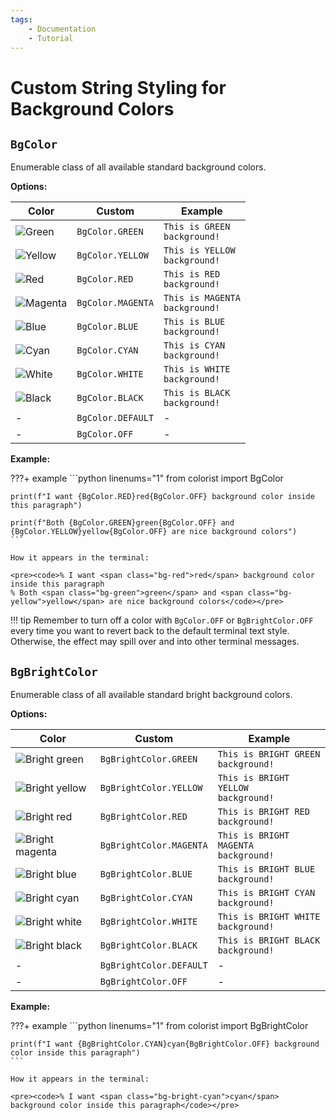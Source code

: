 ```yaml
---
tags:
    - Documentation
    - Tutorial
---
```


# Custom String Styling for Background Colors
## `BgColor`
Enumerable class of all available standard background colors.

**Options:**

| Color | Custom | Example |
| ----- | ------ | ------- |
| ![Green](../../assets/images/colors/green_16x16.png) | `BgColor.GREEN` | <code><span class="bg-green">This is GREEN background!</span></code> |
| ![Yellow](../../assets/images/colors/yellow_16x16.png) | `BgColor.YELLOW` | <code><span class="bg-yellow">This is YELLOW background!</span></code> |
| ![Red](../../assets/images/colors/red_16x16.png) | `BgColor.RED` | <code><span class="bg-red">This is RED background!</span></code> |
| ![Magenta](../../assets/images/colors/magenta_16x16.png) | `BgColor.MAGENTA` | <code><span class="bg-magenta">This is MAGENTA background!</span></code> |
| ![Blue](../../assets/images/colors/blue_16x16.png) | `BgColor.BLUE` | <code><span class="bg-blue">This is BLUE background!</span></code>|
| ![Cyan](../../assets/images/colors/cyan_16x16.png) | `BgColor.CYAN` | <code><span class="bg-cyan">This is CYAN background!</span></code> |
| ![White](../../assets/images/colors/white_16x16.png) | `BgColor.WHITE` | <code><span class="bg-white">This is WHITE background!</span></code> |
| ![Black](../../assets/images/colors/black_16x16.png) | `BgColor.BLACK` | <code><span class="bg-black">This is BLACK background!</span></code> |
| - | `BgColor.DEFAULT` | - |
| - | `BgColor.OFF` | - |

**Example:**

???+ example
    ```python linenums="1"
    from colorist import BgColor

    print(f"I want {BgColor.RED}red{BgColor.OFF} background color inside this paragraph")

    print(f"Both {BgColor.GREEN}green{BgColor.OFF} and {BgColor.YELLOW}yellow{BgColor.OFF} are nice background colors")
    ```

    How it appears in the terminal:

    <pre><code>% I want <span class="bg-red">red</span> background color inside this paragraph
    % Both <span class="bg-green">green</span> and <span class="bg-yellow">yellow</span> are nice background colors</code></pre>

!!! tip
    Remember to turn off a color with `BgColor.OFF` or `BgBrightColor.OFF` every time you want to revert back to the default terminal text style. Otherwise, the effect may spill over and into other terminal messages.

## `BgBrightColor`
Enumerable class of all available standard bright background colors.

**Options:**

| Color | Custom | Example |
| ----- | ------ | ------- |
| ![Bright green](../../assets/images/colors/bright_green_16x16.png) | `BgBrightColor.GREEN` | <code><span class="bg-bright-green">This is BRIGHT GREEN background!</span></code> |
| ![Bright yellow](../../assets/images/colors/bright_yellow_16x16.png) | `BgBrightColor.YELLOW` | <code><span class="bg-bright-yellow">This is BRIGHT YELLOW background!</span></code> |
| ![Bright red](../../assets/images/colors/bright_red_16x16.png) | `BgBrightColor.RED` | <code><span class="bg-bright-red">This is BRIGHT RED background!</span></code> |
| ![Bright magenta](../../assets/images/colors/bright_magenta_16x16.png) | `BgBrightColor.MAGENTA` | <code><span class="bg-bright-magenta">This is BRIGHT MAGENTA background!</span></code> |
| ![Bright blue](../../assets/images/colors/bright_blue_16x16.png) | `BgBrightColor.BLUE` | <code><span class="bg-bright-blue">This is BRIGHT BLUE background!</span></code> |
| ![Bright cyan](../../assets/images/colors/bright_cyan_16x16.png) | `BgBrightColor.CYAN` | <code><span class="bg-bright-cyan">This is BRIGHT CYAN background!</span></code> |
| ![Bright white](../../assets/images/colors/bright_white_16x16.png) | `BgBrightColor.WHITE` | <code><span class="bg-bright-white">This is BRIGHT WHITE background!</span></code> |
| ![Bright black](../../assets/images/colors/bright_black_16x16.png) | `BgBrightColor.BLACK` | <code><span class="bg-bright-black">This is BRIGHT BLACK background!</span></code> |
| - | `BgBrightColor.DEFAULT` | - |
| - | `BgBrightColor.OFF` | - |

**Example:**

???+ example
    ```python linenums="1"
    from colorist import BgBrightColor

    print(f"I want {BgBrightColor.CYAN}cyan{BgBrightColor.OFF} background color inside this paragraph")
    ```

    How it appears in the terminal:

    <pre><code>% I want <span class="bg-bright-cyan">cyan</span> background color inside this paragraph</code></pre>
